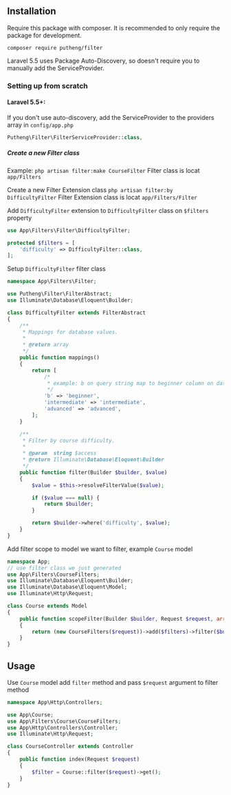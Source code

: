 Installation
------------

Require this package with composer. It is recommended to only require the package for development.
```
composer require putheng/filter
```

Laravel 5.5 uses Package Auto-Discovery, so doesn't require you to manually add the ServiceProvider.

### Setting up from scratch

#### Laravel 5.5+:
If you don't use auto-discovery, add the ServiceProvider to the providers array in `config/app.php`
```php
Putheng\Filter\FilterServiceProvider::class,
```

##### Create a new Filter class

Example:
`php artisan filter:make CourseFilter`
Filter class is locat `app/Filters`

Create a new Filter Extension class
`php artisan filter:by DifficultyFilter`
Filter Extension class is locat `app/Filters/Filter`

Add `DifficultyFilter` extension to `DifficultyFilter` class on `$filters` property
```php
use App\Filters\Filter\DifficultyFilter;

protected $filters = [
    'difficulty' => DifficultyFilter::class,
];
```

Setup `DifficultyFilter` filter class
```php
namespace App\Filters\Filter;

use Putheng\Filter\FilterAbstract;
use Illuminate\Database\Eloquent\Builder;

class DifficultyFilter extends FilterAbstract
{
    /**
     * Mappings for database values.
     *
     * @return array
     */
    public function mappings()
    {
        return [
        	/*
        	 * example: b on query string map to beginner column on database
        	 */
            'b' => 'beginner',
            'intermediate' => 'intermediate',
            'advanced' => 'advanced',
        ];
    }

    /**
     * Filter by course difficulty.
     *
     * @param  string $access
     * @return Illuminate\Database\Eloquent\Builder
     */
    public function filter(Builder $builder, $value)
    {
        $value = $this->resolveFilterValue($value);

        if ($value === null) {
            return $builder;
        }

        return $builder->where('difficulty', $value);
    }
}
```


Add filter scope to model we want to filter, example `Course` model
```php
namespace App;
// use filter class we just generated
use App\Filters\CourseFilters;
use Illuminate\Database\Eloquent\Builder;
use Illuminate\Database\Eloquent\Model;
use Illuminate\Http\Request;

class Course extends Model
{
    public function scopeFilter(Builder $builder, Request $request, array $filters = [])
    {
        return (new CourseFilters($request))->add($filters)->filter($builder);
    }
}

```

## Usage

Use `Course` model add `filter` method and pass `$request` argument to filter method
```php
namespace App\Http\Controllers;

use App\Course;
use App\Filters\Course\CourseFilters;
use App\Http\Controllers\Controller;
use Illuminate\Http\Request;

class CourseController extends Controller
{
    public function index(Request $request)
    {
        $filter = Course::filter($request)->get();
    }
}

```